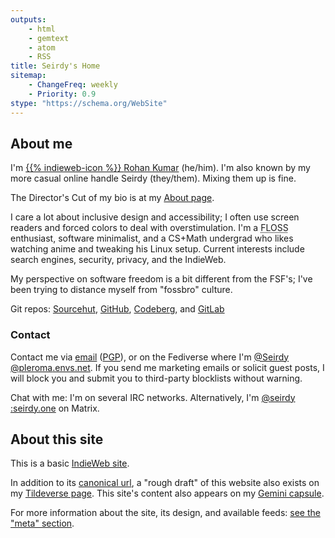 ```yaml
---
outputs:
    - html
    - gemtext
    - atom
    - RSS
title: Seirdy's Home
sitemap:
    - ChangeFreq: weekly
    - Priority: 0.9
stype: "https://schema.org/WebSite"
---
```

About me
--------

<meta itemprop="url" content="https://seirdy.one" />
<div itemprop="author" itemscope="" itemtype="https://schema.org/Person" itemid="https://seirdy.one/#seirdy" class="p-author author h-card vcard" id="seirdy">

I'm <a itemprop="url" href="https://seirdy.one" rel="author me home canonical" class="u-url u-uid url">{{% indieweb-icon %}} <span itemprop="name" class="p-name fn n"> <span itemprop="givenName" class="p-given-name given-name">Rohan</span>&#160;<span itemprop="familyName" class="p-family-name family-name">Kumar</span></span></a> (<span class="p-pronouns"><span class="p-pronoun">he</span>/<span class="p-pronoun">him</span></span>). I'm also known by my more casual online handle <span itemprop="alternateName" class="p-nickname nickname">Seirdy</span> (<span class="p-pronouns"><span class="p-pronoun">they</span>/<span class="p-pronoun">them</span></span>). Mixing them up is fine.

The Director's Cut of my bio is at my [About page](./about/ "{itemprop='subjectOf'}").

<div class="p-note" itemprop="description">

I care a lot about <span class="p-category category">inclusive design</span> and <span class="p-category category">accessibility</span>; I often use screen readers and forced colors to deal with overstimulation. I'm a <abbr class="p-category category" title="Free, Libre, and Open-Source">FLOSS</abbr> enthusiast, software minimalist, and a CS+Math undergrad who likes watching anime and tweaking his <span class="p-category category">Linux</span> setup. Current interests include <span class="p-category category">search engines</span>, <span class="p-category category">security</span>, <span class="p-category category">privacy</span>, and the <span class="p-category category">IndieWeb</span>.

My perspective on software freedom is a bit different from the FSF's; I've been trying to distance myself from "fossbro" culture.

</div>

Git repos: [Sourcehut](https://sr.ht/~seirdy "{rel='me'}"), [GitHub](https://github.com/Seirdy "{rel='me'}"), [Codeberg](https://codeberg.org/Seirdy "{rel='me'}"), and [GitLab](https://gitlab.com/Seirdy "{rel='me'}")

### Contact

Contact me via [email](mailto:seirdy@seirdy.one "{class='u-email' itemprop='email' rel='me'}") ([PGP](./publickey.asc "{rel='pgpkey authn' type='application/pgp-keys' class='u-key'}")), or on the Fediverse where I'm [@Seirdy<wbr />@pleroma<wbr />.envs.net](https://pleroma.envs.net/users/Seirdy "{rel='me' itemprop='sameAs' class='u-url'}"). If you send me marketing emails or solicit guest posts, I will block you and submit you to third-party blocklists without warning.

Chat with me: I'm on several IRC networks. Alternatively, I'm [@seirdy<wbr />:seirdy.one](matrix:u/seirdy:seirdy.one "{class='u-impp u-url' rel='me'}") on Matrix.

</div>

About this site
---------------

This is a basic [IndieWeb site](https://indieweb.org/).

In addition to its [canonical url](https://seirdy.one), a "rough draft" of this website also exists on my [Tildeverse page](https://envs.net/~seirdy/). This site's content also appears on my [Gemini capsule](gemini://seirdy.one).

For more information about the site, its design, and available feeds: [see the "meta" section](./meta/).

